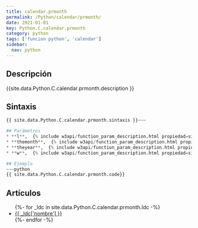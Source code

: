 ```yaml
---
title: calendar.prmonth
permalink: /Python/calendar/prmonth/
date: 2021-01-01
key: Python.C.calendar.prmonth
category: python
tags: ['funcion python', 'calendar']
sidebar: 
  nav: python
---
```


## Descripción
{{site.data.Python.C.calendar.prmonth.description }}

## Sintaxis
~~~python
{{ site.data.Python.C.calendar.prmonth.sintaxis }}~~~

## Parámetros
* **l**,  {% include w3api/function_param_description.html propiedad=site.data.Python.C.calendar.prmonth valor="l" %}
* **themonth**,  {% include w3api/function_param_description.html propiedad=site.data.Python.C.calendar.prmonth valor="themonth" %}
* **theyear**,  {% include w3api/function_param_description.html propiedad=site.data.Python.C.calendar.prmonth valor="theyear" %}
* **w**,  {% include w3api/function_param_description.html propiedad=site.data.Python.C.calendar.prmonth valor="w" %}

## Ejemplo
~~~python
{{ site.data.Python.C.calendar.prmonth.code}}
~~~

## Artículos
<ul>
{%- for _ldc in site.data.Python.C.calendar.prmonth.ldc -%}
   <li>
       <a href="{{_ldc['url'] }}">{{ _ldc['nombre'] }}</a>
   </li>
{%- endfor -%}
</ul>
